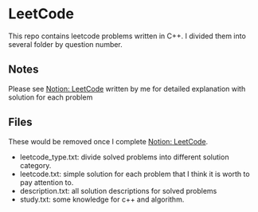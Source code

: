 # LeetCode

This repo contains leetcode problems written in C++. I divided them into several folder by question number.

## Notes
Please see [Notion: LeetCode](https://www.notion.so/c0a6b3de9c8f460a81de9d142afccac4?v=8e24cf9b729548a5959678c30db962ce) written by me for detailed explanation with solution for each problem

## Files
These would be removed once I complete [Notion: LeetCode](https://www.notion.so/c0a6b3de9c8f460a81de9d142afccac4?v=8e24cf9b729548a5959678c30db962ce).
* leetcode_type.txt: divide solved problems into different solution category.
* leetcode.txt: simple solution for each problem that I think it is worth to pay attention to.
* description.txt: all solution descriptions for solved problems
* study.txt: some knowledge for c++ and algorithm.
